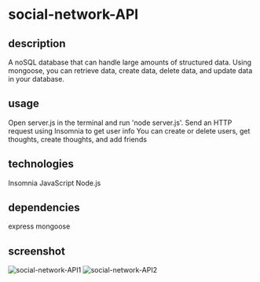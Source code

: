 # social-network-API

## description
A noSQL database that can handle large amounts of structured data. Using mongoose, you can retrieve data, create data, delete data, and update data in your database.

## usage
Open server.js in the terminal and run 'node server.js'.
Send an HTTP request using Insomnia to get user info
You can create or delete users, get thoughts, create thoughts, and add friends

## technologies
Insomnia
JavaScript
Node.js

## dependencies
express
mongoose

## screenshot
![social-network-API1](https://github.com/BrennerLJ/social-network-API/assets/153338353/7b24c923-fe1b-4e8f-8fe8-c7a6ae0f188c)
![social-network-API2](https://github.com/BrennerLJ/social-network-API/assets/153338353/907c102b-4363-4890-9dd2-79c8de45a6d6)


